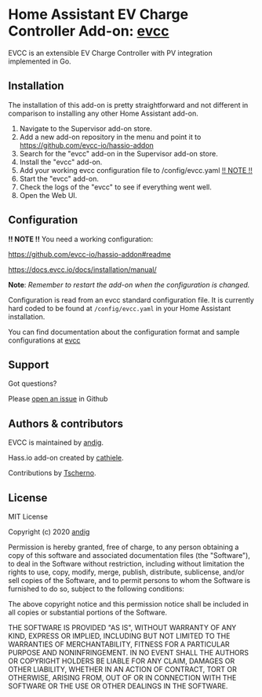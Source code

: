 # Home Assistant EV Charge Controller Add-on: [evcc](https://github.com/evcc-io/evcc)

EVCC is an extensible EV Charge Controller with PV integration implemented in Go.

## Installation

The installation of this add-on is pretty straightforward and not different in
comparison to installing any other Home Assistant add-on.

1. Navigate to the Supervisor add-on store.
2. Add a new add-on repository in the menu and point it to https://github.com/evcc-io/hassio-addon
3. Search for the "evcc" add-on in the Supervisor add-on store.
4. Install the "evcc" add-on.
5. Add your working evcc configuration file to /config/evcc.yaml [!! NOTE !!](https://github.com/evcc-io/hassio-addon/blob/main/evcc/DOCS.md#configuration)
6. Start the "evcc" add-on.
7. Check the logs of the "evcc" to see if everything went well.
8. Open the Web UI.

## Configuration

**!! NOTE !!** You need a working configuration: 

https://github.com/evcc-io/hassio-addon#readme

https://docs.evcc.io/docs/installation/manual/

**Note**: _Remember to restart the add-on when the configuration is changed._

Configuration is read from an evcc standard configuration file. It is currently hard coded to be found at
`/config/evcc.yaml`
in your Home Assistant installation.

You can find documentation about the configuration format and sample configurations at [evcc](https://github.com/evcc-io/evcc#configuration)

## Support

Got questions?

Please [open an issue](https://github.com/evcc-io/evcc/issues) in Github

## Authors & contributors

EVCC is maintained by [andig](https://github.com/evcc-io/evcc).

Hass.io add-on created by [cathiele](https://github.com/cathiele).

Contributions by [Tscherno](https://github.com/Tscherno).

## License

MIT License

Copyright (c) 2020 [andig](https://github.com/evcc-io/evcc)

Permission is hereby granted, free of charge, to any person obtaining a copy
of this software and associated documentation files (the "Software"), to deal
in the Software without restriction, including without limitation the rights
to use, copy, modify, merge, publish, distribute, sublicense, and/or sell
copies of the Software, and to permit persons to whom the Software is
furnished to do so, subject to the following conditions:

The above copyright notice and this permission notice shall be included in all
copies or substantial portions of the Software.

THE SOFTWARE IS PROVIDED "AS IS", WITHOUT WARRANTY OF ANY KIND, EXPRESS OR
IMPLIED, INCLUDING BUT NOT LIMITED TO THE WARRANTIES OF MERCHANTABILITY,
FITNESS FOR A PARTICULAR PURPOSE AND NONINFRINGEMENT. IN NO EVENT SHALL THE
AUTHORS OR COPYRIGHT HOLDERS BE LIABLE FOR ANY CLAIM, DAMAGES OR OTHER
LIABILITY, WHETHER IN AN ACTION OF CONTRACT, TORT OR OTHERWISE, ARISING FROM,
OUT OF OR IN CONNECTION WITH THE SOFTWARE OR THE USE OR OTHER DEALINGS IN THE
SOFTWARE.
